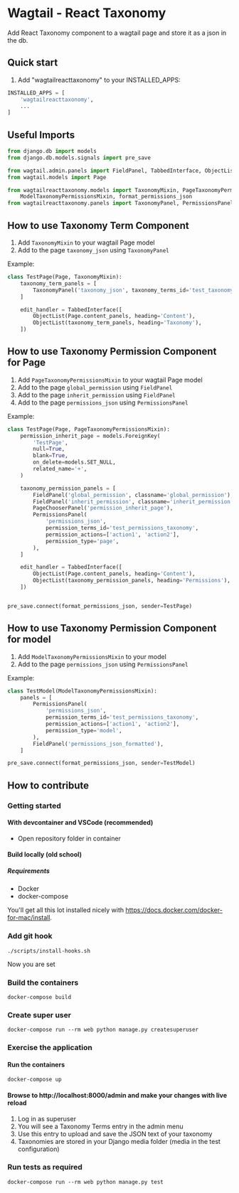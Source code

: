 Wagtail - React Taxonomy
=============================

Add React Taxonomy component to a wagtail page and store it as a json in the db.

Quick start
-----------

1. Add "wagtailreacttaxonomy" to your INSTALLED_APPS:

```python
INSTALLED_APPS = [
    'wagtailreacttaxonomy',
    ...
]
```

Useful Imports
--------------
```python
from django.db import models
from django.db.models.signals import pre_save

from wagtail.admin.panels import FieldPanel, TabbedInterface, ObjectList, PageChooserPanel
from wagtail.models import Page

from wagtailreacttaxonomy.models import TaxonomyMixin, PageTaxonomyPermissionsMixin,\
    ModelTaxonomyPermissionsMixin, format_permissions_json
from wagtailreacttaxonomy.panels import TaxonomyPanel, PermissionsPanel
```

How to use Taxonomy Term Component
----------------------------------

1. Add `TaxonomyMixin` to your wagtail Page model
2. Add to the page `taxonomy_json` using `TaxonomyPanel`

Example:
```python
class TestPage(Page, TaxonomyMixin):
    taxonomy_term_panels = [
        TaxonomyPanel('taxonomy_json', taxonomy_terms_id='test_taxonomy'),
    ]

    edit_handler = TabbedInterface([
        ObjectList(Page.content_panels, heading='Content'),
        ObjectList(taxonomy_term_panels, heading='Taxonomy'),
    ])
```

How to use Taxonomy Permission Component for Page
-------------------------------------------------

1. Add `PageTaxonomyPermissionsMixin` to your wagtail Page model
2. Add to the page `global_permission` using `FieldPanel`
3. Add to the page `inherit_permission` using `FieldPanel`
4. Add to the page `permissions_json` using `PermissionsPanel`

Example:
```python
class TestPage(Page, PageTaxonomyPermissionsMixin):
    permission_inherit_page = models.ForeignKey(
        'TestPage',
        null=True,
        blank=True,
        on_delete=models.SET_NULL,
        related_name='+',
    )

    taxonomy_permission_panels = [
        FieldPanel('global_permission', classname='global_permission'),
        FieldPanel('inherit_permission', classname='inherit_permission'),
        PageChooserPanel('permission_inherit_page'),
        PermissionsPanel(
            'permissions_json',
            permission_terms_id='test_permissions_taxonomy',
            permission_actions=['action1', 'action2'],
            permission_type='page',
        ),
    ]

    edit_handler = TabbedInterface([
        ObjectList(Page.content_panels, heading='Content'),
        ObjectList(taxonomy_permission_panels, heading='Permissions'),
    ])


pre_save.connect(format_permissions_json, sender=TestPage)
```

How to use Taxonomy Permission Component for model
--------------------------------------------------

1. Add `ModelTaxonomyPermissionsMixin` to your model
4. Add to the page `permissions_json` using `PermissionsPanel`

Example:
```python
class TestModel(ModelTaxonomyPermissionsMixin):
    panels = [
        PermissionsPanel(
            'permissions_json',
            permission_terms_id='test_permissions_taxonomy',
            permission_actions=['action1', 'action2'],
            permission_type='model',
        ),
        FieldPanel('permissions_json_formatted'),
    ]

pre_save.connect(format_permissions_json, sender=TestModel)
```

How to contribute
-----------------

### Getting started

#### With devcontainer and VSCode (recommended)

* Open repository folder in container

#### Build locally (old school)

##### Requirements
* Docker
* docker-compose

You'll get all this lot installed nicely with https://docs.docker.com/docker-for-mac/install.

### Add git hook
```
./scripts/install-hooks.sh
```
Now you are set

### Build the containers
```
docker-compose build
```
### Create super user
```
docker-compose run --rm web python manage.py createsuperuser
```
### Exercise the application

#### Run the containers
```
docker-compose up
```

#### Browse to http://localhost:8000/admin and make your changes with live reload

1. Log in as superuser
1. You will see a Taxonomy Terms entry in the admin menu
1. Use this entry to upload and save the JSON text of your taxonomy
1. Taxonomies are stored in your Django media folder (media in the test configuration)

### Run tests as required

```
docker-compose run --rm web python manage.py test
```